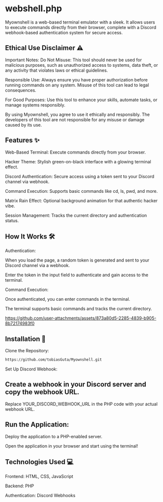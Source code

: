 # webshell.php

Myownshell is a web-based terminal emulator with a sleek. It allows users to execute commands directly from their browser, complete with a Discord webhook-based authentication system for secure access.

## Ethical Use Disclaimer ⚠️

Important Notes:
Do Not Misuse: This tool should never be used for malicious purposes, such as unauthorized access to systems, data theft, or any activity that violates laws or ethical guidelines.

Responsible Use: Always ensure you have proper authorization before running commands on any system. Misuse of this tool can lead to legal consequences.

For Good Purposes: Use this tool to enhance your skills, automate tasks, or manage systems responsibly.

By using Myownshell, you agree to use it ethically and responsibly. The developers of this tool are not responsible for any misuse or damage caused by its use.

## Features ✨
Web-Based Terminal: Execute commands directly from your browser.

Hacker Theme: Stylish green-on-black interface with a glowing terminal effect.

Discord Authentication: Secure access using a token sent to your Discord channel via webhook.

Command Execution: Supports basic commands like cd, ls, pwd, and more.

Matrix Rain Effect: Optional background animation for that authentic hacker vibe.

Session Management: Tracks the current directory and authentication status.

## How It Works 🛠️
Authentication:

When you load the page, a random token is generated and sent to your Discord channel via a webhook.

Enter the token in the input field to authenticate and gain access to the terminal.

Command Execution:

Once authenticated, you can enter commands in the terminal.

The terminal supports basic commands and tracks the current directory.

https://github.com/user-attachments/assets/873a80d5-2285-4839-b905-8b72174983f0

## Installation 🚀
Clone the Repository:
```bash
https://github.com/tobiasGuta/Myownshell.git
```
Set Up Discord Webhook:

## Create a webhook in your Discord server and copy the webhook URL.

Replace YOUR_DISCORD_WEBHOOK_URL in the PHP code with your actual webhook URL.

## Run the Application:

Deploy the application to a PHP-enabled server.

Open the application in your browser and start using the terminal!

## Technologies Used 💻
Frontend: HTML, CSS, JavaScript

Backend: PHP

Authentication: Discord Webhooks
